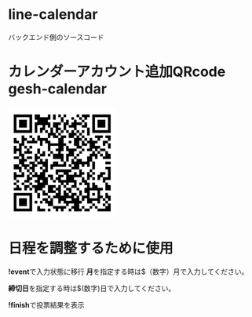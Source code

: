 # line-calendar
バックエンド側のソースコード
# カレンダーアカウント追加QRcode gesh-calendar
![QRコード](./LineQR.png)
# 日程を調整するために使用
**!event**で入力状態に移行
**月**を指定する時は$（数字）月で入力してください。

**締切日**を指定する時は$(数字)日で入力してください。

**!finish**で投票結果を表示

